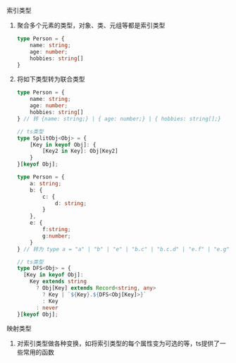 索引类型

1. 聚合多个元素的类型，对象、类、元组等都是索引类型

   ```typescript
   type Person = {
       name: string;
       age: number;
       hobbies: string[]
   }
   ```

2. 将如下类型转为联合类型

   ```typescript
   type Person = {
       name: string;
       age: number;
       hobbies: string[]
   } // 转 {name: string;} | { age: number;} | { hobbies: string[];}
   
   // ts类型
   type SplitObj<Obj> = {
       [Key in keyof Obj]: {
           [Key2 in Key]: Obj[Key2]
       }
   }[keyof Obj];
   ```

   ```typescript
   type Person = {
       a: string;
       b: {
           c: {
               d: string;
           }
       },
       e: {
           f:string;
           g:number;
       }
   } // 转为 type a = "a" | "b" | "e" | "b.c" | "b.c.d" | "e.f" | "e.g"
   
   // ts类型
   type DFS<Obj> = {
     [Key in keyof Obj]: 
       Key extends string
         ? Obj[Key] extends Record<string, any>
           ? Key | `${Key}.${DFS<Obj[Key]>}`
           : Key
         : never
   }[keyof Obj];
   ```

   









映射类型

1. 对索引类型做各种变换，如将索引类型的每个属性变为可选的等，ts提供了一些常用的函数



































